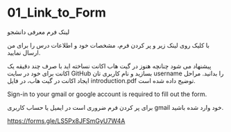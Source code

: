 # 01_Link_to_Form
لینک فرم معرفی دانشجو

با کلیک روی لینک زیر و پر کردن فرم، مشخصات خود و اطلاعات درس را برای من ارسال نمایید.

پیشنهاد می شود چنانچه هنوز در گیت هاب اکانت نساخته اید با صرف چند دقیقه یک اکانت برای خود در سایت GitHub بسازید و نام کاربری تان username را بدانید. مراحل ایجاد اکانت در گیت هاب، در فایل introduction.pdf توضیح داده شده است.

Sign-in to your gmail or google account is required to fill out the form.

برای پر کردن فرم ضروری است در ایمیل یا حساب کاربری gmail خود وارد شده باشید.


https://forms.gle/LS5Px8JFSmGyU7W4A


